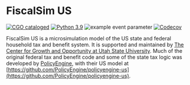 # FiscalSim US

[![CGO cataloged](https://img.shields.io/badge/CGO-catalogued-9cf)](https://github.com/TheCGO)
[![Python 3.9](https://img.shields.io/badge/python-3.9-blue.svg)](https://www.python.org/downloads/release/python-3916/)
![example event parameter](https://github.com/TheCGO/fiscalsim-us/actions/workflows/push.yaml/badge.svg?branch=main)
[![Codecov](https://codecov.io/gh/TheCGO/fiscalsim-us/branch/main/graph/badge.svg)](https://codecov.io/gh/TheCGO/fiscalsim-us)

FiscalSim US is a microsimulation model of the US state and federal household tax and benefit system. It is supported and maintained by [The Center for Growth and Opportunity at Utah State Uhiversity](https://www.thecgo.org/). Much of the original federal tax and benefit code and some of the state tax logic was developed by [PolicyEngine](https://policyengine.org/), with their US model at [https://github.com/PolicyEngine/policyengine-us](https://github.com/PolicyEngine/policyengine-us).
